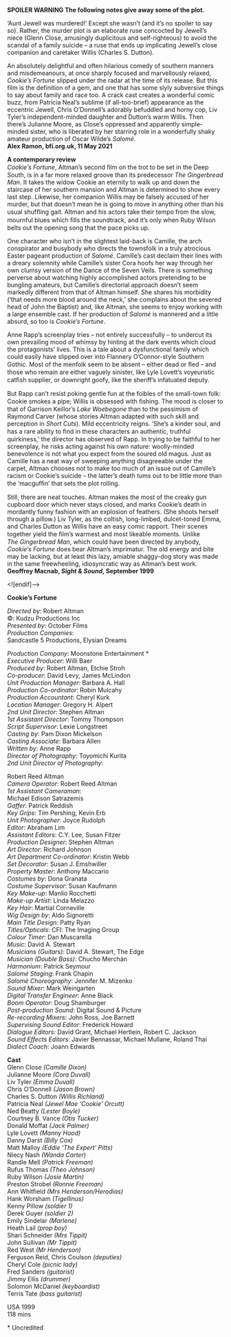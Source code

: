 **SPOILER WARNING  The following notes give away some of the plot.**

‘Aunt Jewell was murdered!’ Except she wasn’t (and it’s no spoiler to say so). Rather, the murder plot is an elaborate ruse concocted by Jewell’s niece (Glenn Close, amusingly duplicitous and self-righteous) to avoid the scandal of a family suicide – a ruse that ends up implicating Jewell’s close companion and caretaker Willis (Charles S. Dutton).

An absolutely delightful and often hilarious comedy of southern manners and misdemeanours, at once sharply focused and marvellously relaxed, _Cookie’s Fortune_ slipped under the radar at the time of its release. But this film is the definition of a gem, and one that has some slyly subversive things to say about family and race too. A crack cast creates a wonderful comic buzz, from Patricia Neal’s sublime (if all-too-brief) appearance as the eccentric Jewell, Chris O’Donnell’s adorably befuddled and horny cop, Liv Tyler’s independent-minded daughter and Dutton’s warm Willis. Then there’s Julianne Moore, as Close’s oppressed and apparently simple-minded sister, who is liberated by her starring role in a wonderfully shaky amateur production of Oscar Wilde’s _Salomé_.<br>
**Alex Ramon, bfi.org.uk, 11 May 2021**

**A contemporary review**<br>
_Cookie’s Fortune_, Altman’s second ﬁlm on the trot to be set in the Deep South, is in a far more relaxed groove than its predecessor _The Gingerbread Man_.  It takes the widow Cookie an eternity to walk up and down the staircase of her southern mansion and Altman is determined to show every last step. Likewise, her companion Willis may be falsely accused of her murder, but that doesn’t mean he is going to move in anything other than his usual shufﬂing gait. Altman and his actors take their tempo from the slow, mournful blues which ﬁlls the soundtrack, and it’s only when Ruby Wilson belts out the opening song that the pace picks up.

One character who isn’t in the slightest laid-back is Camille, the arch conspirator and busybody who directs the townsfolk in a truly atrocious Easter pageant production of _Salomé_. Camille’s cast declaim their lines with a dreary solemnity while Camille’s sister Cora hoofs her way through her own clumsy version of the Dance of the Seven Veils. There is something perverse about watching highly accomplished actors pretending to be bungling amateurs, but Camille’s directorial approach doesn’t seem markedly different from that of Altman himself. She shares his morbidity (‘that needs more blood around the neck,’ she complains about the severed head of John the Baptist) and, like Altman, she seems to enjoy working with a large ensemble cast. If her production of _Salomé_ is mannered and a little absurd, so too is _Cookie’s Fortune_.

Anne Rapp’s screenplay tries – not entirely successfully – to undercut its own prevailing mood of whimsy by hinting at the dark events which cloud the protagonists’ lives. This is a tale about a dysfunctional family which could easily have slipped over into Flannery O’Connor-style Southern Gothic. Most of the menfolk seem to be absent – either dead or ﬂed – and those who remain are either vaguely sinister, like Lyle Lovett’s voyeuristic catﬁsh supplier, or downright goofy, like the sheriff’s infatuated deputy.

But Rapp can’t resist poking gentle fun at the foibles of the small-town folk: Cookie smokes a pipe; Willis is obsessed with ﬁshing. The mood is closer to that of Garrison Keillor’s _Lake Woebegone_ than to the pessimism of Raymond Carver (whose stories Altman adapted with such skill and perception in _Short Cuts_). Mild eccentricity reigns. ‘She’s a kinder soul, and has a rare ability to ﬁnd in these characters an authentic, truthful quirkiness,’ the director has observed of Rapp. In trying to be faithful to her screenplay, he risks acting against his own nature: woolly-minded benevolence is not what you expect from the soured old magus. Just as Camille has a neat way of sweeping anything disagreeable under the carpet, Altman chooses not to make too much of an issue out of Camille’s racism or Cookie’s suicide – the latter’s death tums out to be little more than the ‘macgufﬁn’ that sets the plot rolling.

Still, there are neat touches. Altman makes the most of the creaky gun cupboard door which never stays closed, and marks Cookie’s death in mordantly funny fashion with an explosion of feathers. (She shoots herself through a pillow.) Liv Tyler, as the coltish, long-limbed, dulcet-toned Emma, and Charles Dutton as Willis have an easy comic rapport. Their scenes together yield the ﬁlm’s warmest and most likeable moments. Unlike  
_The Gingerbread Man_, which could have been directed by anybody, _Cookie’s Fortune_ does bear Altman’s imprimatur. The old energy and bite may be lacking, but at least this lazy, amiable shaggy-dog story was made in the same freewheeling, idiosyncratic way as Altman’s best work.<br>
**Geoffrey Macnab, _Sight & Sound_, September 1999**<br>

<![endif]-->

**Cookie’s Fortune**

_Directed by_: Robert Altman  
©: Kudzu Productions Inc  
_Presented by_: October Films  
_Production Companies_:  
Sandcastle 5 Productions, Elysian Dreams

_Production Company_: Moonstone Entertainment *  
_Executive Producer_: Willi Baer  
_Produced by_: Robert Altman, Etchie Stroh  
_Co-producer_: David Levy, James McLindon  
_Unit Production Manager_: Barbara A. Hall  
_Production Co-ordinator_: Robin Mulcahy  
_Production Accountant_: Cheryl Kurk  
_Location Manager_: Gregory H. Alpert  
_2nd Unit Director_: Stephen Altman  
_1st Assistant Director_: Tommy Thompson  
_Script Supervisor_: Lexie Longstreet  
_Casting by_: Pam Dixon Mickelson  
_Casting Associate_: Barbara Allen  
_Written by_: Anne Rapp  
_Director of Photography_: Toyomichi Kurita  
_2nd Unit Director of Photography_:

Robert Reed Altman  
_Camera Operator_: Robert Reed Altman  
_1st Assistant Cameraman_:  
Michael Edison Satrazemis  
_Gaffer_: Patrick Reddish  
_Key Grips_: Tim Pershing, Kevin Erb  
_Unit Photographer_: Joyce Rudolph  
_Editor_: Abraham Lim  
_Assistant Editors_: C.Y. Lee, Susan Fitzer  
_Production Designer_: Stephen Altman  
_Art Director_: Richard Johnson  
_Art Department Co-ordinator_: Kristin Webb  
_Set Decorator_: Susan J. Emshwiller  
_Property Master_: Anthony Maccario  
_Costumes by_: Dona Granata  
_Costume Supervisor_: Susan Kaufmann  
_Key Make-up_: Manlio Rocchetti  
_Make-up Artist_: Linda Melazzo  
_Key Hair_: Martial Corneville  
_Wig Design by_: Aldo Signoretti  
_Main Title Design_: Patty Ryan  
_Titles/Opticals_: CFI: The Imaging Group  
_Colour Timer_: Dan Muscarella  
_Music_: David A. Stewart  
_Musicians (Guitars)_: David A. Stewart, The Edge  
_Musician (Double Bass)_: Chucho Merchán  
_Harmonium_: Patrick Seymour  
_Salomé Staging_: Frank Chapin  
_Salomé Choreography_: Jennifer M. Mizenko  
_Sound Mixer_: Mark Weingarten  
_Digital Transfer Engineer_: Anne Black  
_Boom Operator_: Doug Shamburger  
_Post-production Sound_: Digital Sound & Picture  
_Re-recording Mixers_: John Ross, Joe Barnett  
_Supervising Sound Editor_: Frederick Howard  
_Dialogue Editors_: David Grant, Michael Hertlein, Robert C. Jackson  
_Sound Effects Editors_: Javier Bennassar, Michael Mullane, Roland Thai  
_Dialect Coach_: Joann Edwards

**Cast**<br>
Glenn Close _(Camille Dixon)_  
Julianne Moore _(Cora Duvall)_  
Liv Tyler _(Emma Duvall)_  
Chris O’Donnell _(Jason Brown)_  
Charles S. Dutton _(Willis Richland)_  
Patricia Neal _(Jewel Mae ‘Cookie’ Orcutt)_  
Ned Beatty _(Lester Boyle)_  
Courtney B. Vance _(Otis Tucker)_  
Donald Moffat _(Jack Palmer)_  
Lyle Lovett _(Manny Hood)_  
Danny Darst _(Billy Cox)_  
Matt Malloy _(Eddie ‘The Expert’ Pitts)_  
Niecy Nash _(Wanda Carter)_  
Randle Mell _(Patrick Freeman)_  
Rufus Thomas _(Theo Johnson)_  
Ruby Wilson _(Josie Martin)_  
Preston Strobel _(Ronnie Freeman)_  
Ann Whitfield _(Mrs Henderson/Herodias)_  
Hank Worsham _(Tigellinus)_  
Kenny Pillow _(soldier 1)_  
Derek Guyer _(soldier 2)_  
Emily Sindelar _(Marlene)_  
Heath Lail _(prop boy)_  
Shari Schneider _(Mrs Tippit)_  
John Sullivan _(Mr Tippit)_  
Red West _(Mr Henderson)_  
Ferguson Reid, Chris Coulson _(deputies)_  
Cheryl Cole _(picnic lady)_  
Fred Sanders _(guitarist)_  
Jimmy Ellis _(drummer)_  
Solomon McDaniel _(keyboardist)_  
Terris Tate _(bass guitarist)_

USA 1999<br>
118 mins<br>

\* Uncredited
<!--stackedit_data:
eyJoaXN0b3J5IjpbMjA5NjkyNDMwNl19
-->